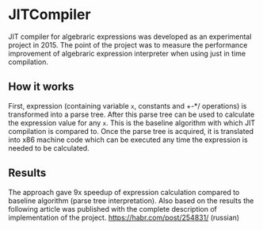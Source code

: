 # JITCompiler
JIT compiler for algebraric expressions was developed as an experimental project in 2015.
The point of the project was to measure the performance improvement of algebraric expression interpreter when using just in time compilation.

## How it works
First, expression (containing variable `x`, constants and +-*/ operations) is transformed into a parse tree.
After this parse tree can be used to calculate the expression value for any `x`.
This is the baseline algorithm with which JIT compilation is compared to.
Once the parse tree is acquired, it is translated into x86 machine code which can be executed any time the expression is needed to be calculated.

## Results
The approach gave 9x speedup of expression calculation compared to baseline algorithm (parse tree interpretation).
Also based on the results the following article was published with the complete description of implementation of the project.
https://habr.com/post/254831/ (russian)
